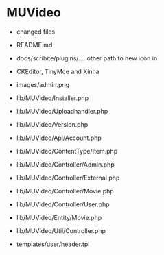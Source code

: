 MUVideo
========

* changed files

* README.md

* docs/scribite/plugins/.... other path to new icon in
* CKEditor, TinyMce and Xinha

* images/admin.png

* lib/MUVideo/Installer.php
* lib/MUVideo/Uploadhandler.php
* lib/MUVideo/Version.php

* lib/MUVideo/Api/Account.php

* lib/MUVideo/ContentType/Item.php

* lib/MUVideo/Controller/Admin.php
* lib/MUVideo/Controller/External.php
* lib/MUVideo/Controller/Movie.php
* lib/MUVideo/Controller/User.php

* lib/MUVideo/Entity/Movie.php

* lib/MUVideo/Util/Controller.php

* templates/user/header.tpl
